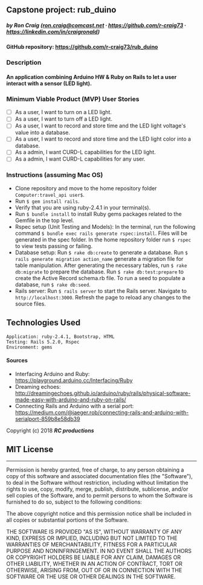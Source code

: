 ## Capstone project: rub_duino

##### by Ron Craig (ron.craig@comcast.net ∙ https://github.com/r-craig73 ∙ https://linkedin.com/in/craigronald)

#### GitHub repository: https://github.com/r-craig73/rub_duino

### Description
#### An application combining Arduino HW & Ruby on Rails to let a user interact with a sensor (LED light).

###  Minimum Viable Product (MVP) User Stories
- [ ] As a user, I want to turn on a LED light.
- [ ] As a user, I want to turn off a LED light.
- [ ] As a user, I want to record and store time and the LED light voltage's value into a database.
- [ ] As a user, I want to record and store time and the LED light color into a database.
- [ ] As a admin, I want CURD-L capabilities for the LED light.
- [ ] As a admin, I want CURD-L capabilities for any user.

### Instructions (assuming Mac OS)
* Clone repository and move to the home repository folder `Computer:travel_api user$`.
* Run `$ gem install rails`.
* Verify that you are using ruby-2.4.1 in your terminal(s).
* Run `$ bundle install` to install Ruby gems packages related to the Gemfile in the top level.
* Rspec setup (Unit Testing and Models): In the terminal, run the following command `$ bundle exec rails generate rspec:install`. Files will be generated in the spec folder. In the home repository folder run `$ rspec` to view tests passing or failing.
* Database setup: Run `$ rake db:create` to generate a database. Run `$ rails generate migration action_name` generate a migration file for table manipulation. After generating the necessary tables, run `$ rake db:migrate` to prepare the database. Run `$ rake db:test:prepare` to create the Active Record schema.rb file. To run a seed to populate a database, run `$ rake db:seed`.
* Rails server: Run `$ rails server` to start the Rails server. Navigate to `http://localhost:3000`. Refresh the page to reload any changes to the source files.

## Technologies Used
```
Application: ruby-2.4.1, Bootstrap, HTML
Testing: Rails 5.2.0, Rspec
Environment: gems
```

#### Sources
* Interfacing Arduino and Ruby: https://playground.arduino.cc/Interfacing/Ruby
* Dreaming echoes: http://dreamingechoes.github.io/arduino/ruby/rails/physical-software-made-easy-with-arduino-and-ruby-on-rails/
* Connecting Rails and Arduino with a serial port: https://medium.com/@jaeger.rob/connecting-rails-and-arduino-with-serialport-859b8e58db39

Copyright (c) 2018 **_RC productions_**

## MIT License
-----------
Permission is hereby granted, free of charge, to any person obtaining a copy of this software and associated documentation files (the "Software"), to deal in the Software without restriction, including without limitation the rights to use, copy, modify, merge, publish, distribute, sublicense, and/or sell copies of the Software, and to permit persons to whom the Software is furnished to do so, subject to the following conditions:

The above copyright notice and this permission notice shall be included in all copies or substantial portions of the Software.

THE SOFTWARE IS PROVIDED "AS IS", WITHOUT WARRANTY OF ANY KIND, EXPRESS OR
IMPLIED, INCLUDING BUT NOT LIMITED TO THE WARRANTIES OF MERCHANTABILITY,
FITNESS FOR A PARTICULAR PURPOSE AND NONINFRINGEMENT. IN NO EVENT SHALL THE AUTHORS OR COPYRIGHT HOLDERS BE LIABLE FOR ANY CLAIM, DAMAGES OR OTHER
LIABILITY, WHETHER IN AN ACTION OF CONTRACT, TORT OR OTHERWISE, ARISING FROM, OUT OF OR IN CONNECTION WITH THE SOFTWARE OR THE USE OR OTHER DEALINGS IN THE SOFTWARE.
